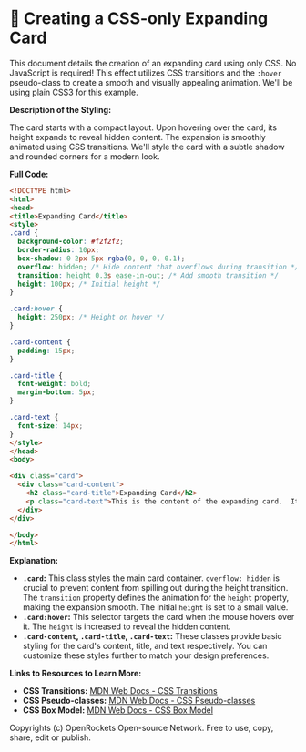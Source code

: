 # 🐞 Creating a CSS-only Expanding Card


This document details the creation of an expanding card using only CSS.  No JavaScript is required! This effect utilizes CSS transitions and the `:hover` pseudo-class to create a smooth and visually appealing animation.  We'll be using plain CSS3 for this example.

**Description of the Styling:**

The card starts with a compact layout. Upon hovering over the card, its height expands to reveal hidden content.  The expansion is smoothly animated using CSS transitions.  We'll style the card with a subtle shadow and rounded corners for a modern look.

**Full Code:**

```html
<!DOCTYPE html>
<html>
<head>
<title>Expanding Card</title>
<style>
.card {
  background-color: #f2f2f2;
  border-radius: 10px;
  box-shadow: 0 2px 5px rgba(0, 0, 0, 0.1);
  overflow: hidden; /* Hide content that overflows during transition */
  transition: height 0.3s ease-in-out; /* Add smooth transition */
  height: 100px; /* Initial height */
}

.card:hover {
  height: 250px; /* Height on hover */
}

.card-content {
  padding: 15px;
}

.card-title {
  font-weight: bold;
  margin-bottom: 5px;
}

.card-text {
  font-size: 14px;
}
</style>
</head>
<body>

<div class="card">
  <div class="card-content">
    <h2 class="card-title">Expanding Card</h2>
    <p class="card-text">This is the content of the expanding card.  It's initially hidden, but revealed on hover.</p>
  </div>
</div>

</body>
</html>
```

**Explanation:**

* **`.card`:** This class styles the main card container.  `overflow: hidden` is crucial to prevent content from spilling out during the height transition.  The `transition` property defines the animation for the `height` property, making the expansion smooth.  The initial `height` is set to a small value.
* **`.card:hover`:** This selector targets the card when the mouse hovers over it.  The `height` is increased to reveal the hidden content.
* **`.card-content`, `.card-title`, `.card-text`:** These classes provide basic styling for the card's content, title, and text respectively.  You can customize these styles further to match your design preferences.


**Links to Resources to Learn More:**

* **CSS Transitions:**  [MDN Web Docs - CSS Transitions](https://developer.mozilla.org/en-US/docs/Web/CSS/transition)
* **CSS Pseudo-classes:** [MDN Web Docs - CSS Pseudo-classes](https://developer.mozilla.org/en-US/docs/Web/CSS/Pseudo-classes)
* **CSS Box Model:** [MDN Web Docs - CSS Box Model](https://developer.mozilla.org/en-US/docs/Learn/CSS/Building_blocks/The_box_model)


Copyrights (c) OpenRockets Open-source Network. Free to use, copy, share, edit or publish.

